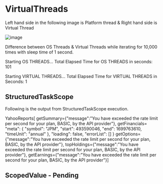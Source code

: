 # VirtualThreads

Left hand side in the following image is Platform thread & Right hand side is Virtual Thread

![image](https://github.com/reachkvperumal/VirtualThreads/assets/18358866/932bce8a-614b-4518-9fad-22ea39157d64)



Difference between OS Threads & Virtual Threads while iterating for 10,000 times with sleep time of 1 second.

Starting OS THREADS...
Total Elapsed Time for OS THREADS in seconds: 101

Starting VIRTUAL THREADS...
Total Elapsed Time for VIRTUAL THREADS in Seconds: 1

## StructuredTaskScope
Following is the output from StructuredTaskScope execution.

YahooReports[
getSummary={"message":"You have exceeded the rate limit per second for your plan, BASIC, by the API provider"}, 
getFinancials= "meta": {
"symbol": "JPM",
"start": 493590046,
"end": 1699763610,
"timeUnit": "annual"
},
"loading": false,
"errorList": [] 
}
getOptions={"message":"You have exceeded the rate limit per second for your plan, BASIC, by the API provider"}, 
topHoldings={"message":"You have exceeded the rate limit per second for your plan, BASIC, by the API provider"}, 
getEarnings={"message":"You have exceeded the rate limit per second for your plan, BASIC, by the API provider"}]

## ScopedValue - Pending
